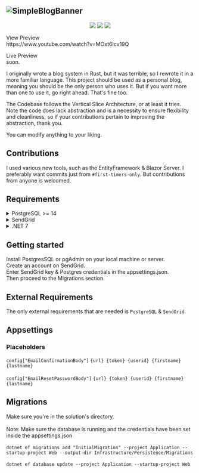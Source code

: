 ![SimpleBlogBanner](https://github.com/okjlez/SimpleBlog/blob/master/Web/blob/ReadMeLogo.png?raw=true)
----------------------------------------------------------------
<p align="center">
  <img src="https://app.codacy.com/project/badge/Grade/02e473424ae64646b7f24ec11455bc42"/>
  <img src="https://img.shields.io/github/commit-activity/m/okjlez/simpleblog?color=ff69b4"/>
  <img src="https://img.shields.io/github/repo-size/okjlez/simpleblog"/>
</p>
View Preview<br>
https://www.youtube.com/watch?v=MOxt6Icv19Q

Live Preview<br>
soon.

I originally wrote a blog system in Rust, but it was terrible, so I rewrote it in a more familiar language. 
This project should be used as a personal blog, meaning you should be the only person who uses it. But if you want
more than one to use it, go right ahead. That's fine too.

The Codebase follows the Vertical Slice Architecture, or at least it tries. Note the code does lack abstraction
and is a necessity to ensure flexibility and cleanliness, so if your contributions pertain to improving
the abstraction, thank you.

You can modify anything to your liking. 

## Contributions
I used various new tools, such as the EntityFramework & Blazor Server. I preferably want commits 
just from `#first-timers-only`. But contributions from anyone is welcomed.


## Requirements
<details>
<summary>PostgreSQL >= 14 </summary>
</details>
<details>
<summary>SendGrid</summary>
</details>
<details>
<summary>.NET 7</summary>
</details>


## Getting started
Install PostgresSQL or pgAdmin on your local machine or server.<br>
Create an account on SendGrid.<br>
Enter SendGrid key & Postgres credentials in the appsettings.json.<br>
Then proceed to the Migrations section.

## External Requirements
The only external requirements that are needed is `PostgreSQL` & `SendGrid`.

## Appsettings
### Placeholders
`config["EmailConfirmationBody"]` 
`{url} {token} {userid} {firstname} {lastname}`
<br><br>
`config["EmailResetPasswordBody"]` 
`{url} {token} {userid} {firstname} {lastname}`


## Migrations
Make sure you're in the solution's directory.<br><br>
Note: Make sure the database is running and the credentials have been set inside the appsettings.json<br><br>
`dotnet ef migrations add "InitialMigration" --project Application --startup-project Web --output-dir Infrastructure/Persistence/Migrations`<br><br>
`dotnet ef database update --project Application --startup-project Web`


